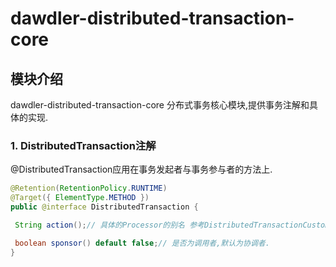 # dawdler-distributed-transaction-core

## 模块介绍

dawdler-distributed-transaction-core 分布式事务核心模块,提供事务注解和具体的实现.

### 1. DistributedTransaction注解

@DistributedTransaction应用在事务发起者与事务参与者的方法上.

```java
@Retention(RetentionPolicy.RUNTIME)
@Target({ ElementType.METHOD })
public @interface DistributedTransaction {

 String action();// 具体的Processor的别名 参考DistributedTransactionCustomProcessor构造函数传入的参数即可,用于对应事务处理器.

 boolean sponsor() default false;// 是否为调用者,默认为协调者.
}
```
